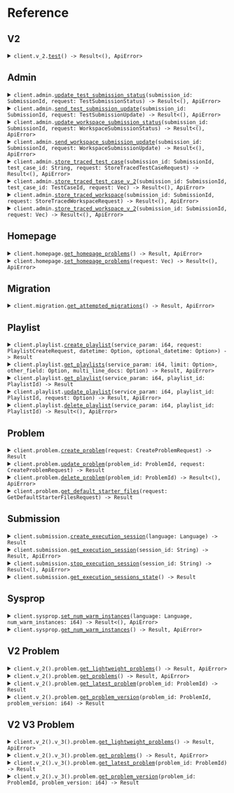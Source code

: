# Reference
## V2
<details><summary><code>client.v_2.<a href="/src/api/resources/v_2/client.rs">test</a>() -> Result<(), ApiError></code></summary>
<dl>
<dd>

#### 🔌 Usage

<dl>
<dd>

<dl>
<dd>

```rust
use seed_trace::prelude::*;

#[tokio::main]
async fn main() {
    let config = ClientConfig {
        token: Some("<token>".to_string()),
        ..Default::default()
    };
    let client = TraceClient::new(config).expect("Failed to build client");
    client.v_2.test(None).await;
}
```
</dd>
</dl>
</dd>
</dl>


</dd>
</dl>
</details>

## Admin
<details><summary><code>client.admin.<a href="/src/api/resources/admin/client.rs">update_test_submission_status</a>(submission_id: SubmissionId, request: TestSubmissionStatus) -> Result<(), ApiError></code></summary>
<dl>
<dd>

#### 🔌 Usage

<dl>
<dd>

<dl>
<dd>

```rust
use seed_trace::prelude::*;

#[tokio::main]
async fn main() {
    let config = ClientConfig {
        token: Some("<token>".to_string()),
        ..Default::default()
    };
    let client = TraceClient::new(config).expect("Failed to build client");
    client
        .admin
        .update_test_submission_status(
            &SubmissionId(Uuid::parse_str("d5e9c84f-c2b2-4bf4-b4b0-7ffd7a9ffc32").unwrap()),
            &TestSubmissionStatus::Stopped,
            None,
        )
        .await;
}
```
</dd>
</dl>
</dd>
</dl>

#### ⚙️ Parameters

<dl>
<dd>

<dl>
<dd>

**submission_id:** `SubmissionId` 
    
</dd>
</dl>
</dd>
</dl>


</dd>
</dl>
</details>

<details><summary><code>client.admin.<a href="/src/api/resources/admin/client.rs">send_test_submission_update</a>(submission_id: SubmissionId, request: TestSubmissionUpdate) -> Result<(), ApiError></code></summary>
<dl>
<dd>

#### 🔌 Usage

<dl>
<dd>

<dl>
<dd>

```rust
use seed_trace::prelude::*;

#[tokio::main]
async fn main() {
    let config = ClientConfig {
        token: Some("<token>".to_string()),
        ..Default::default()
    };
    let client = TraceClient::new(config).expect("Failed to build client");
    client
        .admin
        .send_test_submission_update(
            &SubmissionId(Uuid::parse_str("d5e9c84f-c2b2-4bf4-b4b0-7ffd7a9ffc32").unwrap()),
            &TestSubmissionUpdate {
                update_time: DateTime::parse_from_rfc3339("2024-01-15T09:30:00Z")
                    .unwrap()
                    .with_timezone(&Utc),
                update_info: TestSubmissionUpdateInfo::Running { value: None },
            },
            None,
        )
        .await;
}
```
</dd>
</dl>
</dd>
</dl>

#### ⚙️ Parameters

<dl>
<dd>

<dl>
<dd>

**submission_id:** `SubmissionId` 
    
</dd>
</dl>
</dd>
</dl>


</dd>
</dl>
</details>

<details><summary><code>client.admin.<a href="/src/api/resources/admin/client.rs">update_workspace_submission_status</a>(submission_id: SubmissionId, request: WorkspaceSubmissionStatus) -> Result<(), ApiError></code></summary>
<dl>
<dd>

#### 🔌 Usage

<dl>
<dd>

<dl>
<dd>

```rust
use seed_trace::prelude::*;

#[tokio::main]
async fn main() {
    let config = ClientConfig {
        token: Some("<token>".to_string()),
        ..Default::default()
    };
    let client = TraceClient::new(config).expect("Failed to build client");
    client
        .admin
        .update_workspace_submission_status(
            &SubmissionId(Uuid::parse_str("d5e9c84f-c2b2-4bf4-b4b0-7ffd7a9ffc32").unwrap()),
            &WorkspaceSubmissionStatus::Stopped,
            None,
        )
        .await;
}
```
</dd>
</dl>
</dd>
</dl>

#### ⚙️ Parameters

<dl>
<dd>

<dl>
<dd>

**submission_id:** `SubmissionId` 
    
</dd>
</dl>
</dd>
</dl>


</dd>
</dl>
</details>

<details><summary><code>client.admin.<a href="/src/api/resources/admin/client.rs">send_workspace_submission_update</a>(submission_id: SubmissionId, request: WorkspaceSubmissionUpdate) -> Result<(), ApiError></code></summary>
<dl>
<dd>

#### 🔌 Usage

<dl>
<dd>

<dl>
<dd>

```rust
use seed_trace::prelude::*;

#[tokio::main]
async fn main() {
    let config = ClientConfig {
        token: Some("<token>".to_string()),
        ..Default::default()
    };
    let client = TraceClient::new(config).expect("Failed to build client");
    client
        .admin
        .send_workspace_submission_update(
            &SubmissionId(Uuid::parse_str("d5e9c84f-c2b2-4bf4-b4b0-7ffd7a9ffc32").unwrap()),
            &WorkspaceSubmissionUpdate {
                update_time: DateTime::parse_from_rfc3339("2024-01-15T09:30:00Z")
                    .unwrap()
                    .with_timezone(&Utc),
                update_info: WorkspaceSubmissionUpdateInfo::Running { value: None },
            },
            None,
        )
        .await;
}
```
</dd>
</dl>
</dd>
</dl>

#### ⚙️ Parameters

<dl>
<dd>

<dl>
<dd>

**submission_id:** `SubmissionId` 
    
</dd>
</dl>
</dd>
</dl>


</dd>
</dl>
</details>

<details><summary><code>client.admin.<a href="/src/api/resources/admin/client.rs">store_traced_test_case</a>(submission_id: SubmissionId, test_case_id: String, request: StoreTracedTestCaseRequest) -> Result<(), ApiError></code></summary>
<dl>
<dd>

#### 🔌 Usage

<dl>
<dd>

<dl>
<dd>

```rust
use seed_trace::prelude::*;

#[tokio::main]
async fn main() {
    let config = ClientConfig {
        token: Some("<token>".to_string()),
        ..Default::default()
    };
    let client = TraceClient::new(config).expect("Failed to build client");
    client
        .admin
        .store_traced_test_case(
            &SubmissionId(Uuid::parse_str("d5e9c84f-c2b2-4bf4-b4b0-7ffd7a9ffc32").unwrap()),
            &"testCaseId".to_string(),
            &StoreTracedTestCaseRequest {
                result: TestCaseResultWithStdout {
                    result: TestCaseResult {
                        expected_result: VariableValue::IntegerValue { value: None },
                        actual_result: ActualResult::Value {
                            value: VariableValue::IntegerValue { value: None },
                        },
                        passed: true,
                    },
                    stdout: "stdout".to_string(),
                },
                trace_responses: vec![
                    TraceResponse {
                        submission_id: SubmissionId(
                            Uuid::parse_str("d5e9c84f-c2b2-4bf4-b4b0-7ffd7a9ffc32").unwrap(),
                        ),
                        line_number: 1,
                        return_value: Some(DebugVariableValue::IntegerValue { value: None }),
                        expression_location: Some(ExpressionLocation {
                            start: 1,
                            offset: 1,
                        }),
                        stack: StackInformation {
                            num_stack_frames: 1,
                            top_stack_frame: Some(StackFrame {
                                method_name: "methodName".to_string(),
                                line_number: 1,
                                scopes: vec![
                                    Scope {
                                        variables: HashMap::from([(
                                            "variables".to_string(),
                                            DebugVariableValue::IntegerValue { value: None },
                                        )]),
                                    },
                                    Scope {
                                        variables: HashMap::from([(
                                            "variables".to_string(),
                                            DebugVariableValue::IntegerValue { value: None },
                                        )]),
                                    },
                                ],
                            }),
                        },
                        stdout: Some("stdout".to_string()),
                    },
                    TraceResponse {
                        submission_id: SubmissionId(
                            Uuid::parse_str("d5e9c84f-c2b2-4bf4-b4b0-7ffd7a9ffc32").unwrap(),
                        ),
                        line_number: 1,
                        return_value: Some(DebugVariableValue::IntegerValue { value: None }),
                        expression_location: Some(ExpressionLocation {
                            start: 1,
                            offset: 1,
                        }),
                        stack: StackInformation {
                            num_stack_frames: 1,
                            top_stack_frame: Some(StackFrame {
                                method_name: "methodName".to_string(),
                                line_number: 1,
                                scopes: vec![
                                    Scope {
                                        variables: HashMap::from([(
                                            "variables".to_string(),
                                            DebugVariableValue::IntegerValue { value: None },
                                        )]),
                                    },
                                    Scope {
                                        variables: HashMap::from([(
                                            "variables".to_string(),
                                            DebugVariableValue::IntegerValue { value: None },
                                        )]),
                                    },
                                ],
                            }),
                        },
                        stdout: Some("stdout".to_string()),
                    },
                ],
            },
            None,
        )
        .await;
}
```
</dd>
</dl>
</dd>
</dl>

#### ⚙️ Parameters

<dl>
<dd>

<dl>
<dd>

**submission_id:** `SubmissionId` 
    
</dd>
</dl>

<dl>
<dd>

**test_case_id:** `String` 
    
</dd>
</dl>

<dl>
<dd>

**result:** `TestCaseResultWithStdout` 
    
</dd>
</dl>

<dl>
<dd>

**trace_responses:** `Vec<TraceResponse>` 
    
</dd>
</dl>
</dd>
</dl>


</dd>
</dl>
</details>

<details><summary><code>client.admin.<a href="/src/api/resources/admin/client.rs">store_traced_test_case_v_2</a>(submission_id: SubmissionId, test_case_id: TestCaseId, request: Vec<TraceResponseV2>) -> Result<(), ApiError></code></summary>
<dl>
<dd>

#### 🔌 Usage

<dl>
<dd>

<dl>
<dd>

```rust
use seed_trace::prelude::*;

#[tokio::main]
async fn main() {
    let config = ClientConfig {
        token: Some("<token>".to_string()),
        ..Default::default()
    };
    let client = TraceClient::new(config).expect("Failed to build client");
    client
        .admin
        .store_traced_test_case_v_2(
            &SubmissionId(Uuid::parse_str("d5e9c84f-c2b2-4bf4-b4b0-7ffd7a9ffc32").unwrap()),
            &TestCaseId("testCaseId".to_string()),
            &vec![
                TraceResponseV2 {
                    submission_id: SubmissionId(
                        Uuid::parse_str("d5e9c84f-c2b2-4bf4-b4b0-7ffd7a9ffc32").unwrap(),
                    ),
                    line_number: 1,
                    file: TracedFile {
                        filename: "filename".to_string(),
                        directory: "directory".to_string(),
                    },
                    return_value: Some(DebugVariableValue::IntegerValue { value: None }),
                    expression_location: Some(ExpressionLocation {
                        start: 1,
                        offset: 1,
                    }),
                    stack: StackInformation {
                        num_stack_frames: 1,
                        top_stack_frame: Some(StackFrame {
                            method_name: "methodName".to_string(),
                            line_number: 1,
                            scopes: vec![
                                Scope {
                                    variables: HashMap::from([(
                                        "variables".to_string(),
                                        DebugVariableValue::IntegerValue { value: None },
                                    )]),
                                },
                                Scope {
                                    variables: HashMap::from([(
                                        "variables".to_string(),
                                        DebugVariableValue::IntegerValue { value: None },
                                    )]),
                                },
                            ],
                        }),
                    },
                    stdout: Some("stdout".to_string()),
                },
                TraceResponseV2 {
                    submission_id: SubmissionId(
                        Uuid::parse_str("d5e9c84f-c2b2-4bf4-b4b0-7ffd7a9ffc32").unwrap(),
                    ),
                    line_number: 1,
                    file: TracedFile {
                        filename: "filename".to_string(),
                        directory: "directory".to_string(),
                    },
                    return_value: Some(DebugVariableValue::IntegerValue { value: None }),
                    expression_location: Some(ExpressionLocation {
                        start: 1,
                        offset: 1,
                    }),
                    stack: StackInformation {
                        num_stack_frames: 1,
                        top_stack_frame: Some(StackFrame {
                            method_name: "methodName".to_string(),
                            line_number: 1,
                            scopes: vec![
                                Scope {
                                    variables: HashMap::from([(
                                        "variables".to_string(),
                                        DebugVariableValue::IntegerValue { value: None },
                                    )]),
                                },
                                Scope {
                                    variables: HashMap::from([(
                                        "variables".to_string(),
                                        DebugVariableValue::IntegerValue { value: None },
                                    )]),
                                },
                            ],
                        }),
                    },
                    stdout: Some("stdout".to_string()),
                },
            ],
            None,
        )
        .await;
}
```
</dd>
</dl>
</dd>
</dl>

#### ⚙️ Parameters

<dl>
<dd>

<dl>
<dd>

**submission_id:** `SubmissionId` 
    
</dd>
</dl>

<dl>
<dd>

**test_case_id:** `TestCaseId` 
    
</dd>
</dl>
</dd>
</dl>


</dd>
</dl>
</details>

<details><summary><code>client.admin.<a href="/src/api/resources/admin/client.rs">store_traced_workspace</a>(submission_id: SubmissionId, request: StoreTracedWorkspaceRequest) -> Result<(), ApiError></code></summary>
<dl>
<dd>

#### 🔌 Usage

<dl>
<dd>

<dl>
<dd>

```rust
use seed_trace::prelude::*;

#[tokio::main]
async fn main() {
    let config = ClientConfig {
        token: Some("<token>".to_string()),
        ..Default::default()
    };
    let client = TraceClient::new(config).expect("Failed to build client");
    client
        .admin
        .store_traced_workspace(
            &SubmissionId(Uuid::parse_str("d5e9c84f-c2b2-4bf4-b4b0-7ffd7a9ffc32").unwrap()),
            &StoreTracedWorkspaceRequest {
                workspace_run_details: WorkspaceRunDetails {
                    exception_v_2: Some(ExceptionV2::Generic {
                        data: ExceptionInfo {
                            exception_type: "exceptionType".to_string(),
                            exception_message: "exceptionMessage".to_string(),
                            exception_stacktrace: "exceptionStacktrace".to_string(),
                        },
                    }),
                    exception: Some(ExceptionInfo {
                        exception_type: "exceptionType".to_string(),
                        exception_message: "exceptionMessage".to_string(),
                        exception_stacktrace: "exceptionStacktrace".to_string(),
                    }),
                    stdout: "stdout".to_string(),
                },
                trace_responses: vec![
                    TraceResponse {
                        submission_id: SubmissionId(
                            Uuid::parse_str("d5e9c84f-c2b2-4bf4-b4b0-7ffd7a9ffc32").unwrap(),
                        ),
                        line_number: 1,
                        return_value: Some(DebugVariableValue::IntegerValue { value: None }),
                        expression_location: Some(ExpressionLocation {
                            start: 1,
                            offset: 1,
                        }),
                        stack: StackInformation {
                            num_stack_frames: 1,
                            top_stack_frame: Some(StackFrame {
                                method_name: "methodName".to_string(),
                                line_number: 1,
                                scopes: vec![
                                    Scope {
                                        variables: HashMap::from([(
                                            "variables".to_string(),
                                            DebugVariableValue::IntegerValue { value: None },
                                        )]),
                                    },
                                    Scope {
                                        variables: HashMap::from([(
                                            "variables".to_string(),
                                            DebugVariableValue::IntegerValue { value: None },
                                        )]),
                                    },
                                ],
                            }),
                        },
                        stdout: Some("stdout".to_string()),
                    },
                    TraceResponse {
                        submission_id: SubmissionId(
                            Uuid::parse_str("d5e9c84f-c2b2-4bf4-b4b0-7ffd7a9ffc32").unwrap(),
                        ),
                        line_number: 1,
                        return_value: Some(DebugVariableValue::IntegerValue { value: None }),
                        expression_location: Some(ExpressionLocation {
                            start: 1,
                            offset: 1,
                        }),
                        stack: StackInformation {
                            num_stack_frames: 1,
                            top_stack_frame: Some(StackFrame {
                                method_name: "methodName".to_string(),
                                line_number: 1,
                                scopes: vec![
                                    Scope {
                                        variables: HashMap::from([(
                                            "variables".to_string(),
                                            DebugVariableValue::IntegerValue { value: None },
                                        )]),
                                    },
                                    Scope {
                                        variables: HashMap::from([(
                                            "variables".to_string(),
                                            DebugVariableValue::IntegerValue { value: None },
                                        )]),
                                    },
                                ],
                            }),
                        },
                        stdout: Some("stdout".to_string()),
                    },
                ],
            },
            None,
        )
        .await;
}
```
</dd>
</dl>
</dd>
</dl>

#### ⚙️ Parameters

<dl>
<dd>

<dl>
<dd>

**submission_id:** `SubmissionId` 
    
</dd>
</dl>

<dl>
<dd>

**workspace_run_details:** `WorkspaceRunDetails` 
    
</dd>
</dl>

<dl>
<dd>

**trace_responses:** `Vec<TraceResponse>` 
    
</dd>
</dl>
</dd>
</dl>


</dd>
</dl>
</details>

<details><summary><code>client.admin.<a href="/src/api/resources/admin/client.rs">store_traced_workspace_v_2</a>(submission_id: SubmissionId, request: Vec<TraceResponseV2>) -> Result<(), ApiError></code></summary>
<dl>
<dd>

#### 🔌 Usage

<dl>
<dd>

<dl>
<dd>

```rust
use seed_trace::prelude::*;

#[tokio::main]
async fn main() {
    let config = ClientConfig {
        token: Some("<token>".to_string()),
        ..Default::default()
    };
    let client = TraceClient::new(config).expect("Failed to build client");
    client
        .admin
        .store_traced_workspace_v_2(
            &SubmissionId(Uuid::parse_str("d5e9c84f-c2b2-4bf4-b4b0-7ffd7a9ffc32").unwrap()),
            &vec![
                TraceResponseV2 {
                    submission_id: SubmissionId(
                        Uuid::parse_str("d5e9c84f-c2b2-4bf4-b4b0-7ffd7a9ffc32").unwrap(),
                    ),
                    line_number: 1,
                    file: TracedFile {
                        filename: "filename".to_string(),
                        directory: "directory".to_string(),
                    },
                    return_value: Some(DebugVariableValue::IntegerValue { value: None }),
                    expression_location: Some(ExpressionLocation {
                        start: 1,
                        offset: 1,
                    }),
                    stack: StackInformation {
                        num_stack_frames: 1,
                        top_stack_frame: Some(StackFrame {
                            method_name: "methodName".to_string(),
                            line_number: 1,
                            scopes: vec![
                                Scope {
                                    variables: HashMap::from([(
                                        "variables".to_string(),
                                        DebugVariableValue::IntegerValue { value: None },
                                    )]),
                                },
                                Scope {
                                    variables: HashMap::from([(
                                        "variables".to_string(),
                                        DebugVariableValue::IntegerValue { value: None },
                                    )]),
                                },
                            ],
                        }),
                    },
                    stdout: Some("stdout".to_string()),
                },
                TraceResponseV2 {
                    submission_id: SubmissionId(
                        Uuid::parse_str("d5e9c84f-c2b2-4bf4-b4b0-7ffd7a9ffc32").unwrap(),
                    ),
                    line_number: 1,
                    file: TracedFile {
                        filename: "filename".to_string(),
                        directory: "directory".to_string(),
                    },
                    return_value: Some(DebugVariableValue::IntegerValue { value: None }),
                    expression_location: Some(ExpressionLocation {
                        start: 1,
                        offset: 1,
                    }),
                    stack: StackInformation {
                        num_stack_frames: 1,
                        top_stack_frame: Some(StackFrame {
                            method_name: "methodName".to_string(),
                            line_number: 1,
                            scopes: vec![
                                Scope {
                                    variables: HashMap::from([(
                                        "variables".to_string(),
                                        DebugVariableValue::IntegerValue { value: None },
                                    )]),
                                },
                                Scope {
                                    variables: HashMap::from([(
                                        "variables".to_string(),
                                        DebugVariableValue::IntegerValue { value: None },
                                    )]),
                                },
                            ],
                        }),
                    },
                    stdout: Some("stdout".to_string()),
                },
            ],
            None,
        )
        .await;
}
```
</dd>
</dl>
</dd>
</dl>

#### ⚙️ Parameters

<dl>
<dd>

<dl>
<dd>

**submission_id:** `SubmissionId` 
    
</dd>
</dl>
</dd>
</dl>


</dd>
</dl>
</details>

## Homepage
<details><summary><code>client.homepage.<a href="/src/api/resources/homepage/client.rs">get_homepage_problems</a>() -> Result<Vec<ProblemId>, ApiError></code></summary>
<dl>
<dd>

#### 🔌 Usage

<dl>
<dd>

<dl>
<dd>

```rust
use seed_trace::prelude::*;

#[tokio::main]
async fn main() {
    let config = ClientConfig {
        token: Some("<token>".to_string()),
        ..Default::default()
    };
    let client = TraceClient::new(config).expect("Failed to build client");
    client.homepage.get_homepage_problems(None).await;
}
```
</dd>
</dl>
</dd>
</dl>


</dd>
</dl>
</details>

<details><summary><code>client.homepage.<a href="/src/api/resources/homepage/client.rs">set_homepage_problems</a>(request: Vec<ProblemId>) -> Result<(), ApiError></code></summary>
<dl>
<dd>

#### 🔌 Usage

<dl>
<dd>

<dl>
<dd>

```rust
use seed_trace::prelude::*;

#[tokio::main]
async fn main() {
    let config = ClientConfig {
        token: Some("<token>".to_string()),
        ..Default::default()
    };
    let client = TraceClient::new(config).expect("Failed to build client");
    client
        .homepage
        .set_homepage_problems(
            &vec![
                ProblemId("string".to_string()),
                ProblemId("string".to_string()),
            ],
            None,
        )
        .await;
}
```
</dd>
</dl>
</dd>
</dl>


</dd>
</dl>
</details>

## Migration
<details><summary><code>client.migration.<a href="/src/api/resources/migration/client.rs">get_attempted_migrations</a>() -> Result<Vec<Migration>, ApiError></code></summary>
<dl>
<dd>

#### 🔌 Usage

<dl>
<dd>

<dl>
<dd>

```rust
use seed_trace::prelude::*;

#[tokio::main]
async fn main() {
    let config = ClientConfig {
        token: Some("<token>".to_string()),
        ..Default::default()
    };
    let client = TraceClient::new(config).expect("Failed to build client");
    client.migration.get_attempted_migrations(None).await;
}
```
</dd>
</dl>
</dd>
</dl>


</dd>
</dl>
</details>

## Playlist
<details><summary><code>client.playlist.<a href="/src/api/resources/playlist/client.rs">create_playlist</a>(service_param: i64, request: PlaylistCreateRequest, datetime: Option<String>, optional_datetime: Option<Option<String>>) -> Result<Playlist, ApiError></code></summary>
<dl>
<dd>

#### 📝 Description

<dl>
<dd>

<dl>
<dd>

Create a new playlist
</dd>
</dl>
</dd>
</dl>

#### 🔌 Usage

<dl>
<dd>

<dl>
<dd>

```rust
use seed_trace::prelude::*;

#[tokio::main]
async fn main() {
    let config = ClientConfig {
        token: Some("<token>".to_string()),
        ..Default::default()
    };
    let client = TraceClient::new(config).expect("Failed to build client");
    client
        .playlist
        .create_playlist(
            &1,
            &CreatePlaylistRequest {
                datetime: DateTime::parse_from_rfc3339("2024-01-15T09:30:00Z")
                    .unwrap()
                    .with_timezone(&Utc),
                optional_datetime: Some(
                    DateTime::parse_from_rfc3339("2024-01-15T09:30:00Z")
                        .unwrap()
                        .with_timezone(&Utc),
                ),
                body: PlaylistCreateRequest {
                    name: "name".to_string(),
                    problems: vec![
                        ProblemId("problems".to_string()),
                        ProblemId("problems".to_string()),
                    ],
                },
            },
            None,
        )
        .await;
}
```
</dd>
</dl>
</dd>
</dl>

#### ⚙️ Parameters

<dl>
<dd>

<dl>
<dd>

**service_param:** `i64` 
    
</dd>
</dl>

<dl>
<dd>

**datetime:** `String` 
    
</dd>
</dl>

<dl>
<dd>

**optional_datetime:** `Option<String>` 
    
</dd>
</dl>
</dd>
</dl>


</dd>
</dl>
</details>

<details><summary><code>client.playlist.<a href="/src/api/resources/playlist/client.rs">get_playlists</a>(service_param: i64, limit: Option<Option<i64>>, other_field: Option<String>, multi_line_docs: Option<String>) -> Result<Vec<Playlist>, ApiError></code></summary>
<dl>
<dd>

#### 📝 Description

<dl>
<dd>

<dl>
<dd>

Returns the user's playlists
</dd>
</dl>
</dd>
</dl>

#### 🔌 Usage

<dl>
<dd>

<dl>
<dd>

```rust
use seed_trace::prelude::*;

#[tokio::main]
async fn main() {
    let config = ClientConfig {
        token: Some("<token>".to_string()),
        ..Default::default()
    };
    let client = TraceClient::new(config).expect("Failed to build client");
    client
        .playlist
        .get_playlists(
            &1,
            &GetPlaylistsQueryRequest {
                limit: Some(1),
                other_field: "otherField".to_string(),
                multi_line_docs: "multiLineDocs".to_string(),
                optional_multiple_field: vec![Some("optionalMultipleField".to_string())],
                multiple_field: vec!["multipleField".to_string()],
            },
            None,
        )
        .await;
}
```
</dd>
</dl>
</dd>
</dl>

#### ⚙️ Parameters

<dl>
<dd>

<dl>
<dd>

**service_param:** `i64` 
    
</dd>
</dl>

<dl>
<dd>

**limit:** `Option<i64>` 
    
</dd>
</dl>

<dl>
<dd>

**other_field:** `String` — i'm another field
    
</dd>
</dl>

<dl>
<dd>

**multi_line_docs:** `String` 

I'm a multiline
description
    
</dd>
</dl>

<dl>
<dd>

**optional_multiple_field:** `Option<String>` 
    
</dd>
</dl>

<dl>
<dd>

**multiple_field:** `String` 
    
</dd>
</dl>
</dd>
</dl>


</dd>
</dl>
</details>

<details><summary><code>client.playlist.<a href="/src/api/resources/playlist/client.rs">get_playlist</a>(service_param: i64, playlist_id: PlaylistId) -> Result<Playlist, ApiError></code></summary>
<dl>
<dd>

#### 📝 Description

<dl>
<dd>

<dl>
<dd>

Returns a playlist
</dd>
</dl>
</dd>
</dl>

#### 🔌 Usage

<dl>
<dd>

<dl>
<dd>

```rust
use seed_trace::prelude::*;

#[tokio::main]
async fn main() {
    let config = ClientConfig {
        token: Some("<token>".to_string()),
        ..Default::default()
    };
    let client = TraceClient::new(config).expect("Failed to build client");
    client
        .playlist
        .get_playlist(&1, &PlaylistId("playlistId".to_string()), None)
        .await;
}
```
</dd>
</dl>
</dd>
</dl>

#### ⚙️ Parameters

<dl>
<dd>

<dl>
<dd>

**service_param:** `i64` 
    
</dd>
</dl>

<dl>
<dd>

**playlist_id:** `PlaylistId` 
    
</dd>
</dl>
</dd>
</dl>


</dd>
</dl>
</details>

<details><summary><code>client.playlist.<a href="/src/api/resources/playlist/client.rs">update_playlist</a>(service_param: i64, playlist_id: PlaylistId, request: Option<UpdatePlaylistRequest>) -> Result<Option<Playlist>, ApiError></code></summary>
<dl>
<dd>

#### 📝 Description

<dl>
<dd>

<dl>
<dd>

Updates a playlist
</dd>
</dl>
</dd>
</dl>

#### 🔌 Usage

<dl>
<dd>

<dl>
<dd>

```rust
use seed_trace::prelude::*;

#[tokio::main]
async fn main() {
    let config = ClientConfig {
        token: Some("<token>".to_string()),
        ..Default::default()
    };
    let client = TraceClient::new(config).expect("Failed to build client");
    client
        .playlist
        .update_playlist(
            &1,
            &PlaylistId("playlistId".to_string()),
            &Some(UpdatePlaylistRequest {
                name: "name".to_string(),
                problems: vec![
                    ProblemId("problems".to_string()),
                    ProblemId("problems".to_string()),
                ],
            }),
            None,
        )
        .await;
}
```
</dd>
</dl>
</dd>
</dl>

#### ⚙️ Parameters

<dl>
<dd>

<dl>
<dd>

**service_param:** `i64` 
    
</dd>
</dl>

<dl>
<dd>

**playlist_id:** `PlaylistId` 
    
</dd>
</dl>
</dd>
</dl>


</dd>
</dl>
</details>

<details><summary><code>client.playlist.<a href="/src/api/resources/playlist/client.rs">delete_playlist</a>(service_param: i64, playlist_id: PlaylistId) -> Result<(), ApiError></code></summary>
<dl>
<dd>

#### 📝 Description

<dl>
<dd>

<dl>
<dd>

Deletes a playlist
</dd>
</dl>
</dd>
</dl>

#### 🔌 Usage

<dl>
<dd>

<dl>
<dd>

```rust
use seed_trace::prelude::*;

#[tokio::main]
async fn main() {
    let config = ClientConfig {
        token: Some("<token>".to_string()),
        ..Default::default()
    };
    let client = TraceClient::new(config).expect("Failed to build client");
    client
        .playlist
        .delete_playlist(&1, &PlaylistId("playlist_id".to_string()), None)
        .await;
}
```
</dd>
</dl>
</dd>
</dl>

#### ⚙️ Parameters

<dl>
<dd>

<dl>
<dd>

**service_param:** `i64` 
    
</dd>
</dl>

<dl>
<dd>

**playlist_id:** `PlaylistId` 
    
</dd>
</dl>
</dd>
</dl>


</dd>
</dl>
</details>

## Problem
<details><summary><code>client.problem.<a href="/src/api/resources/problem/client.rs">create_problem</a>(request: CreateProblemRequest) -> Result<CreateProblemResponse, ApiError></code></summary>
<dl>
<dd>

#### 📝 Description

<dl>
<dd>

<dl>
<dd>

Creates a problem
</dd>
</dl>
</dd>
</dl>

#### 🔌 Usage

<dl>
<dd>

<dl>
<dd>

```rust
use seed_trace::prelude::*;

#[tokio::main]
async fn main() {
    let config = ClientConfig {
        token: Some("<token>".to_string()),
        ..Default::default()
    };
    let client = TraceClient::new(config).expect("Failed to build client");
    client
        .problem
        .create_problem(
            &CreateProblemRequest {
                problem_name: "problemName".to_string(),
                problem_description: ProblemDescription {
                    boards: vec![
                        ProblemDescriptionBoard::Html { value: None },
                        ProblemDescriptionBoard::Html { value: None },
                    ],
                },
                files: HashMap::from([(
                    Language::Java,
                    ProblemFiles {
                        solution_file: FileInfo {
                            filename: "filename".to_string(),
                            contents: "contents".to_string(),
                        },
                        read_only_files: vec![
                            FileInfo {
                                filename: "filename".to_string(),
                                contents: "contents".to_string(),
                            },
                            FileInfo {
                                filename: "filename".to_string(),
                                contents: "contents".to_string(),
                            },
                        ],
                    },
                )]),
                input_params: vec![
                    VariableTypeAndName {
                        variable_type: VariableType::IntegerType,
                        name: "name".to_string(),
                    },
                    VariableTypeAndName {
                        variable_type: VariableType::IntegerType,
                        name: "name".to_string(),
                    },
                ],
                output_type: VariableType::IntegerType,
                testcases: vec![
                    TestCaseWithExpectedResult {
                        test_case: TestCase {
                            id: "id".to_string(),
                            params: vec![
                                VariableValue::IntegerValue { value: None },
                                VariableValue::IntegerValue { value: None },
                            ],
                        },
                        expected_result: VariableValue::IntegerValue { value: None },
                    },
                    TestCaseWithExpectedResult {
                        test_case: TestCase {
                            id: "id".to_string(),
                            params: vec![
                                VariableValue::IntegerValue { value: None },
                                VariableValue::IntegerValue { value: None },
                            ],
                        },
                        expected_result: VariableValue::IntegerValue { value: None },
                    },
                ],
                method_name: "methodName".to_string(),
            },
            None,
        )
        .await;
}
```
</dd>
</dl>
</dd>
</dl>


</dd>
</dl>
</details>

<details><summary><code>client.problem.<a href="/src/api/resources/problem/client.rs">update_problem</a>(problem_id: ProblemId, request: CreateProblemRequest) -> Result<UpdateProblemResponse, ApiError></code></summary>
<dl>
<dd>

#### 📝 Description

<dl>
<dd>

<dl>
<dd>

Updates a problem
</dd>
</dl>
</dd>
</dl>

#### 🔌 Usage

<dl>
<dd>

<dl>
<dd>

```rust
use seed_trace::prelude::*;

#[tokio::main]
async fn main() {
    let config = ClientConfig {
        token: Some("<token>".to_string()),
        ..Default::default()
    };
    let client = TraceClient::new(config).expect("Failed to build client");
    client
        .problem
        .update_problem(
            &ProblemId("problemId".to_string()),
            &CreateProblemRequest {
                problem_name: "problemName".to_string(),
                problem_description: ProblemDescription {
                    boards: vec![
                        ProblemDescriptionBoard::Html { value: None },
                        ProblemDescriptionBoard::Html { value: None },
                    ],
                },
                files: HashMap::from([(
                    Language::Java,
                    ProblemFiles {
                        solution_file: FileInfo {
                            filename: "filename".to_string(),
                            contents: "contents".to_string(),
                        },
                        read_only_files: vec![
                            FileInfo {
                                filename: "filename".to_string(),
                                contents: "contents".to_string(),
                            },
                            FileInfo {
                                filename: "filename".to_string(),
                                contents: "contents".to_string(),
                            },
                        ],
                    },
                )]),
                input_params: vec![
                    VariableTypeAndName {
                        variable_type: VariableType::IntegerType,
                        name: "name".to_string(),
                    },
                    VariableTypeAndName {
                        variable_type: VariableType::IntegerType,
                        name: "name".to_string(),
                    },
                ],
                output_type: VariableType::IntegerType,
                testcases: vec![
                    TestCaseWithExpectedResult {
                        test_case: TestCase {
                            id: "id".to_string(),
                            params: vec![
                                VariableValue::IntegerValue { value: None },
                                VariableValue::IntegerValue { value: None },
                            ],
                        },
                        expected_result: VariableValue::IntegerValue { value: None },
                    },
                    TestCaseWithExpectedResult {
                        test_case: TestCase {
                            id: "id".to_string(),
                            params: vec![
                                VariableValue::IntegerValue { value: None },
                                VariableValue::IntegerValue { value: None },
                            ],
                        },
                        expected_result: VariableValue::IntegerValue { value: None },
                    },
                ],
                method_name: "methodName".to_string(),
            },
            None,
        )
        .await;
}
```
</dd>
</dl>
</dd>
</dl>

#### ⚙️ Parameters

<dl>
<dd>

<dl>
<dd>

**problem_id:** `ProblemId` 
    
</dd>
</dl>
</dd>
</dl>


</dd>
</dl>
</details>

<details><summary><code>client.problem.<a href="/src/api/resources/problem/client.rs">delete_problem</a>(problem_id: ProblemId) -> Result<(), ApiError></code></summary>
<dl>
<dd>

#### 📝 Description

<dl>
<dd>

<dl>
<dd>

Soft deletes a problem
</dd>
</dl>
</dd>
</dl>

#### 🔌 Usage

<dl>
<dd>

<dl>
<dd>

```rust
use seed_trace::prelude::*;

#[tokio::main]
async fn main() {
    let config = ClientConfig {
        token: Some("<token>".to_string()),
        ..Default::default()
    };
    let client = TraceClient::new(config).expect("Failed to build client");
    client
        .problem
        .delete_problem(&ProblemId("problemId".to_string()), None)
        .await;
}
```
</dd>
</dl>
</dd>
</dl>

#### ⚙️ Parameters

<dl>
<dd>

<dl>
<dd>

**problem_id:** `ProblemId` 
    
</dd>
</dl>
</dd>
</dl>


</dd>
</dl>
</details>

<details><summary><code>client.problem.<a href="/src/api/resources/problem/client.rs">get_default_starter_files</a>(request: GetDefaultStarterFilesRequest) -> Result<GetDefaultStarterFilesResponse, ApiError></code></summary>
<dl>
<dd>

#### 📝 Description

<dl>
<dd>

<dl>
<dd>

Returns default starter files for problem
</dd>
</dl>
</dd>
</dl>

#### 🔌 Usage

<dl>
<dd>

<dl>
<dd>

```rust
use seed_trace::prelude::*;

#[tokio::main]
async fn main() {
    let config = ClientConfig {
        token: Some("<token>".to_string()),
        ..Default::default()
    };
    let client = TraceClient::new(config).expect("Failed to build client");
    client
        .problem
        .get_default_starter_files(
            &GetDefaultStarterFilesRequest {
                input_params: vec![
                    VariableTypeAndName {
                        variable_type: VariableType::IntegerType,
                        name: "name".to_string(),
                    },
                    VariableTypeAndName {
                        variable_type: VariableType::IntegerType,
                        name: "name".to_string(),
                    },
                ],
                output_type: VariableType::IntegerType,
                method_name: "methodName".to_string(),
            },
            None,
        )
        .await;
}
```
</dd>
</dl>
</dd>
</dl>

#### ⚙️ Parameters

<dl>
<dd>

<dl>
<dd>

**input_params:** `Vec<VariableTypeAndName>` 
    
</dd>
</dl>

<dl>
<dd>

**output_type:** `VariableType` 
    
</dd>
</dl>

<dl>
<dd>

**method_name:** `String` 

The name of the `method` that the student has to complete.
The method name cannot include the following characters:
  - Greater Than `>`
  - Less Than `<``
  - Equals `=`
  - Period `.`
    
</dd>
</dl>
</dd>
</dl>


</dd>
</dl>
</details>

## Submission
<details><summary><code>client.submission.<a href="/src/api/resources/submission/client.rs">create_execution_session</a>(language: Language) -> Result<ExecutionSessionResponse, ApiError></code></summary>
<dl>
<dd>

#### 📝 Description

<dl>
<dd>

<dl>
<dd>

Returns sessionId and execution server URL for session. Spins up server.
</dd>
</dl>
</dd>
</dl>

#### 🔌 Usage

<dl>
<dd>

<dl>
<dd>

```rust
use seed_trace::prelude::*;

#[tokio::main]
async fn main() {
    let config = ClientConfig {
        token: Some("<token>".to_string()),
        ..Default::default()
    };
    let client = TraceClient::new(config).expect("Failed to build client");
    client
        .submission
        .create_execution_session(&Language::Java, None)
        .await;
}
```
</dd>
</dl>
</dd>
</dl>

#### ⚙️ Parameters

<dl>
<dd>

<dl>
<dd>

**language:** `Language` 
    
</dd>
</dl>
</dd>
</dl>


</dd>
</dl>
</details>

<details><summary><code>client.submission.<a href="/src/api/resources/submission/client.rs">get_execution_session</a>(session_id: String) -> Result<Option<ExecutionSessionResponse>, ApiError></code></summary>
<dl>
<dd>

#### 📝 Description

<dl>
<dd>

<dl>
<dd>

Returns execution server URL for session. Returns empty if session isn't registered.
</dd>
</dl>
</dd>
</dl>

#### 🔌 Usage

<dl>
<dd>

<dl>
<dd>

```rust
use seed_trace::prelude::*;

#[tokio::main]
async fn main() {
    let config = ClientConfig {
        token: Some("<token>".to_string()),
        ..Default::default()
    };
    let client = TraceClient::new(config).expect("Failed to build client");
    client
        .submission
        .get_execution_session(&"sessionId".to_string(), None)
        .await;
}
```
</dd>
</dl>
</dd>
</dl>

#### ⚙️ Parameters

<dl>
<dd>

<dl>
<dd>

**session_id:** `String` 
    
</dd>
</dl>
</dd>
</dl>


</dd>
</dl>
</details>

<details><summary><code>client.submission.<a href="/src/api/resources/submission/client.rs">stop_execution_session</a>(session_id: String) -> Result<(), ApiError></code></summary>
<dl>
<dd>

#### 📝 Description

<dl>
<dd>

<dl>
<dd>

Stops execution session.
</dd>
</dl>
</dd>
</dl>

#### 🔌 Usage

<dl>
<dd>

<dl>
<dd>

```rust
use seed_trace::prelude::*;

#[tokio::main]
async fn main() {
    let config = ClientConfig {
        token: Some("<token>".to_string()),
        ..Default::default()
    };
    let client = TraceClient::new(config).expect("Failed to build client");
    client
        .submission
        .stop_execution_session(&"sessionId".to_string(), None)
        .await;
}
```
</dd>
</dl>
</dd>
</dl>

#### ⚙️ Parameters

<dl>
<dd>

<dl>
<dd>

**session_id:** `String` 
    
</dd>
</dl>
</dd>
</dl>


</dd>
</dl>
</details>

<details><summary><code>client.submission.<a href="/src/api/resources/submission/client.rs">get_execution_sessions_state</a>() -> Result<GetExecutionSessionStateResponse, ApiError></code></summary>
<dl>
<dd>

#### 🔌 Usage

<dl>
<dd>

<dl>
<dd>

```rust
use seed_trace::prelude::*;

#[tokio::main]
async fn main() {
    let config = ClientConfig {
        token: Some("<token>".to_string()),
        ..Default::default()
    };
    let client = TraceClient::new(config).expect("Failed to build client");
    client.submission.get_execution_sessions_state(None).await;
}
```
</dd>
</dl>
</dd>
</dl>


</dd>
</dl>
</details>

## Sysprop
<details><summary><code>client.sysprop.<a href="/src/api/resources/sysprop/client.rs">set_num_warm_instances</a>(language: Language, num_warm_instances: i64) -> Result<(), ApiError></code></summary>
<dl>
<dd>

#### 🔌 Usage

<dl>
<dd>

<dl>
<dd>

```rust
use seed_trace::prelude::*;

#[tokio::main]
async fn main() {
    let config = ClientConfig {
        token: Some("<token>".to_string()),
        ..Default::default()
    };
    let client = TraceClient::new(config).expect("Failed to build client");
    client
        .sysprop
        .set_num_warm_instances(&Language::Java, &1, None)
        .await;
}
```
</dd>
</dl>
</dd>
</dl>

#### ⚙️ Parameters

<dl>
<dd>

<dl>
<dd>

**language:** `Language` 
    
</dd>
</dl>

<dl>
<dd>

**num_warm_instances:** `i64` 
    
</dd>
</dl>
</dd>
</dl>


</dd>
</dl>
</details>

<details><summary><code>client.sysprop.<a href="/src/api/resources/sysprop/client.rs">get_num_warm_instances</a>() -> Result<std::collections::HashMap<Language, i64>, ApiError></code></summary>
<dl>
<dd>

#### 🔌 Usage

<dl>
<dd>

<dl>
<dd>

```rust
use seed_trace::prelude::*;

#[tokio::main]
async fn main() {
    let config = ClientConfig {
        token: Some("<token>".to_string()),
        ..Default::default()
    };
    let client = TraceClient::new(config).expect("Failed to build client");
    client.sysprop.get_num_warm_instances(None).await;
}
```
</dd>
</dl>
</dd>
</dl>


</dd>
</dl>
</details>

## V2 Problem
<details><summary><code>client.v_2().problem.<a href="/src/api/resources/v_2/problem/client.rs">get_lightweight_problems</a>() -> Result<Vec<LightweightProblemInfoV2>, ApiError></code></summary>
<dl>
<dd>

#### 📝 Description

<dl>
<dd>

<dl>
<dd>

Returns lightweight versions of all problems
</dd>
</dl>
</dd>
</dl>

#### 🔌 Usage

<dl>
<dd>

<dl>
<dd>

```rust
use seed_trace::prelude::*;

#[tokio::main]
async fn main() {
    let config = ClientConfig {
        token: Some("<token>".to_string()),
        ..Default::default()
    };
    let client = TraceClient::new(config).expect("Failed to build client");
    client.v_2.problem.get_lightweight_problems(None).await;
}
```
</dd>
</dl>
</dd>
</dl>


</dd>
</dl>
</details>

<details><summary><code>client.v_2().problem.<a href="/src/api/resources/v_2/problem/client.rs">get_problems</a>() -> Result<Vec<ProblemInfoV2>, ApiError></code></summary>
<dl>
<dd>

#### 📝 Description

<dl>
<dd>

<dl>
<dd>

Returns latest versions of all problems
</dd>
</dl>
</dd>
</dl>

#### 🔌 Usage

<dl>
<dd>

<dl>
<dd>

```rust
use seed_trace::prelude::*;

#[tokio::main]
async fn main() {
    let config = ClientConfig {
        token: Some("<token>".to_string()),
        ..Default::default()
    };
    let client = TraceClient::new(config).expect("Failed to build client");
    client.v_2.problem.get_problems(None).await;
}
```
</dd>
</dl>
</dd>
</dl>


</dd>
</dl>
</details>

<details><summary><code>client.v_2().problem.<a href="/src/api/resources/v_2/problem/client.rs">get_latest_problem</a>(problem_id: ProblemId) -> Result<ProblemInfoV2, ApiError></code></summary>
<dl>
<dd>

#### 📝 Description

<dl>
<dd>

<dl>
<dd>

Returns latest version of a problem
</dd>
</dl>
</dd>
</dl>

#### 🔌 Usage

<dl>
<dd>

<dl>
<dd>

```rust
use seed_trace::prelude::*;

#[tokio::main]
async fn main() {
    let config = ClientConfig {
        token: Some("<token>".to_string()),
        ..Default::default()
    };
    let client = TraceClient::new(config).expect("Failed to build client");
    client
        .v_2
        .problem
        .get_latest_problem(&ProblemId("problemId".to_string()), None)
        .await;
}
```
</dd>
</dl>
</dd>
</dl>

#### ⚙️ Parameters

<dl>
<dd>

<dl>
<dd>

**problem_id:** `ProblemId` 
    
</dd>
</dl>
</dd>
</dl>


</dd>
</dl>
</details>

<details><summary><code>client.v_2().problem.<a href="/src/api/resources/v_2/problem/client.rs">get_problem_version</a>(problem_id: ProblemId, problem_version: i64) -> Result<ProblemInfoV2, ApiError></code></summary>
<dl>
<dd>

#### 📝 Description

<dl>
<dd>

<dl>
<dd>

Returns requested version of a problem
</dd>
</dl>
</dd>
</dl>

#### 🔌 Usage

<dl>
<dd>

<dl>
<dd>

```rust
use seed_trace::prelude::*;

#[tokio::main]
async fn main() {
    let config = ClientConfig {
        token: Some("<token>".to_string()),
        ..Default::default()
    };
    let client = TraceClient::new(config).expect("Failed to build client");
    client
        .v_2
        .problem
        .get_problem_version(&ProblemId("problemId".to_string()), &1, None)
        .await;
}
```
</dd>
</dl>
</dd>
</dl>

#### ⚙️ Parameters

<dl>
<dd>

<dl>
<dd>

**problem_id:** `ProblemId` 
    
</dd>
</dl>

<dl>
<dd>

**problem_version:** `i64` 
    
</dd>
</dl>
</dd>
</dl>


</dd>
</dl>
</details>

## V2 V3 Problem
<details><summary><code>client.v_2().v_3().problem.<a href="/src/api/resources/v_2/v_3/problem/client.rs">get_lightweight_problems</a>() -> Result<Vec<LightweightProblemInfoV2>, ApiError></code></summary>
<dl>
<dd>

#### 📝 Description

<dl>
<dd>

<dl>
<dd>

Returns lightweight versions of all problems
</dd>
</dl>
</dd>
</dl>

#### 🔌 Usage

<dl>
<dd>

<dl>
<dd>

```rust
use seed_trace::prelude::*;

#[tokio::main]
async fn main() {
    let config = ClientConfig {
        token: Some("<token>".to_string()),
        ..Default::default()
    };
    let client = TraceClient::new(config).expect("Failed to build client");
    client.v_2.problem.get_lightweight_problems(None).await;
}
```
</dd>
</dl>
</dd>
</dl>


</dd>
</dl>
</details>

<details><summary><code>client.v_2().v_3().problem.<a href="/src/api/resources/v_2/v_3/problem/client.rs">get_problems</a>() -> Result<Vec<ProblemInfoV2>, ApiError></code></summary>
<dl>
<dd>

#### 📝 Description

<dl>
<dd>

<dl>
<dd>

Returns latest versions of all problems
</dd>
</dl>
</dd>
</dl>

#### 🔌 Usage

<dl>
<dd>

<dl>
<dd>

```rust
use seed_trace::prelude::*;

#[tokio::main]
async fn main() {
    let config = ClientConfig {
        token: Some("<token>".to_string()),
        ..Default::default()
    };
    let client = TraceClient::new(config).expect("Failed to build client");
    client.v_2.problem.get_problems(None).await;
}
```
</dd>
</dl>
</dd>
</dl>


</dd>
</dl>
</details>

<details><summary><code>client.v_2().v_3().problem.<a href="/src/api/resources/v_2/v_3/problem/client.rs">get_latest_problem</a>(problem_id: ProblemId) -> Result<ProblemInfoV2, ApiError></code></summary>
<dl>
<dd>

#### 📝 Description

<dl>
<dd>

<dl>
<dd>

Returns latest version of a problem
</dd>
</dl>
</dd>
</dl>

#### 🔌 Usage

<dl>
<dd>

<dl>
<dd>

```rust
use seed_trace::prelude::*;

#[tokio::main]
async fn main() {
    let config = ClientConfig {
        token: Some("<token>".to_string()),
        ..Default::default()
    };
    let client = TraceClient::new(config).expect("Failed to build client");
    client
        .v_2
        .problem
        .get_latest_problem(&ProblemId("problemId".to_string()), None)
        .await;
}
```
</dd>
</dl>
</dd>
</dl>

#### ⚙️ Parameters

<dl>
<dd>

<dl>
<dd>

**problem_id:** `ProblemId` 
    
</dd>
</dl>
</dd>
</dl>


</dd>
</dl>
</details>

<details><summary><code>client.v_2().v_3().problem.<a href="/src/api/resources/v_2/v_3/problem/client.rs">get_problem_version</a>(problem_id: ProblemId, problem_version: i64) -> Result<ProblemInfoV2, ApiError></code></summary>
<dl>
<dd>

#### 📝 Description

<dl>
<dd>

<dl>
<dd>

Returns requested version of a problem
</dd>
</dl>
</dd>
</dl>

#### 🔌 Usage

<dl>
<dd>

<dl>
<dd>

```rust
use seed_trace::prelude::*;

#[tokio::main]
async fn main() {
    let config = ClientConfig {
        token: Some("<token>".to_string()),
        ..Default::default()
    };
    let client = TraceClient::new(config).expect("Failed to build client");
    client
        .v_2
        .problem
        .get_problem_version(&ProblemId("problemId".to_string()), &1, None)
        .await;
}
```
</dd>
</dl>
</dd>
</dl>

#### ⚙️ Parameters

<dl>
<dd>

<dl>
<dd>

**problem_id:** `ProblemId` 
    
</dd>
</dl>

<dl>
<dd>

**problem_version:** `i64` 
    
</dd>
</dl>
</dd>
</dl>


</dd>
</dl>
</details>

